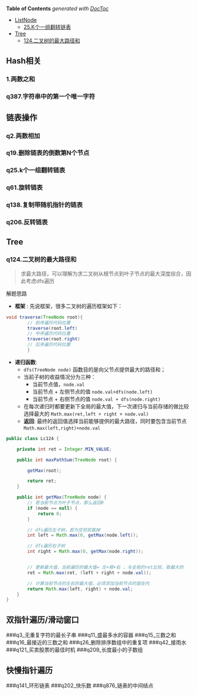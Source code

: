 <!-- START doctoc generated TOC please keep comment here to allow auto update -->
<!-- DON'T EDIT THIS SECTION, INSTEAD RE-RUN doctoc TO UPDATE -->
**Table of Contents**  *generated with [DocToc](https://github.com/thlorenz/doctoc)*

- [ListNode](#listnode)
  - [25.K个一组翻转链表](#25k%E4%B8%AA%E4%B8%80%E7%BB%84%E7%BF%BB%E8%BD%AC%E9%93%BE%E8%A1%A8)
- [Tree](#tree)
  - [124.二叉树的最大路径和](#124%E4%BA%8C%E5%8F%89%E6%A0%91%E7%9A%84%E6%9C%80%E5%A4%A7%E8%B7%AF%E5%BE%84%E5%92%8C)

<!-- END doctoc generated TOC please keep comment here to allow auto update -->
## Hash相关

### 1.两数之和

### q387.字符串中的第一个唯一字符


## 链表操作
### q2.两数相加
### q19.删除链表的倒数第N个节点
### q25.k个一组翻转链表
### q61.旋转链表
### q138.复制带随机指针的链表
### q206.反转链表

## Tree

### q124.二叉树的最大路径和

> 求最大路径，可以理解为求二叉树从根节点到叶子节点的最大深度综合，因此考虑dfs遍历

解题思路

* __框架__ : 先说框架，很多二叉树的遍历框架如下：

```java
void traverse(TreeNode root){
        // 前序遍历代码位置
        traverse(root.left)
        // 中序遍历代码位置
        traverse(root.right)
        // 后序遍历代码位置
        }
```

* __递归函数__:
	* `dfs(TreeNode node)` 函数目的是向父节点提供最大的路径和；
	* 当前子树的收益情况分为三种：
		* 当前节点值，`node.val`
		* 当前节点 + 左侧节点的值 `node.val+dfs(node.left)`
		* 当前节点 + 右侧节点的值 `node.val + dfs(node.right)`
	* 在每次递归时都要更新下全局的最大值，下一次递归与当前存储的做比较选择最大的 `Math.max(ret,left + right + node.val)`
	* __返回__: 最终的返回值选择当前能够提供的最大路径，同时要包含当前节点 `Math.max(left,right)+node.val`

```java
public class Lc124 {

    private int ret = Integer.MIN_VALUE;

    public int maxPathSum(TreeNode root) {

        getMax(root);

        return ret;
    }

    public int getMax(TreeNode node) {
        // 若当前节点为叶子节点，那么返回0
        if (node == null) {
            return 0;
        }

        // dfs遍历左子树，若为空则剪裁掉
        int left = Math.max(0, getMax(node.left));

        // dfs遍历右子树
        int right = Math.max(0, getMax(node.right));


        // 更新最大值，当前遍历的最大值= 左+根+右 ，与全局的ret比较，取最大的
        ret = Math.max(ret, (left + right + node.val));

        // 计算当前节点的左右的最大值，必须添加当前节点的值在内
        return Math.max(left, right) + node.val;
    }
}
```

## 双指针遍历/滑动窗口
###q3_无重复字符的最长子串
###q11_盛最多水的容器
###q15_三数之和
###q16_最接近的三数之和
###q26_删除排序数组中的重复项
###q42_接雨水
###q121_买卖股票的最佳时机
###q209_长度最小的子数组

## 快慢指针遍历
###q141_环形链表
###q202_快乐数
###q876_链表的中间结点



